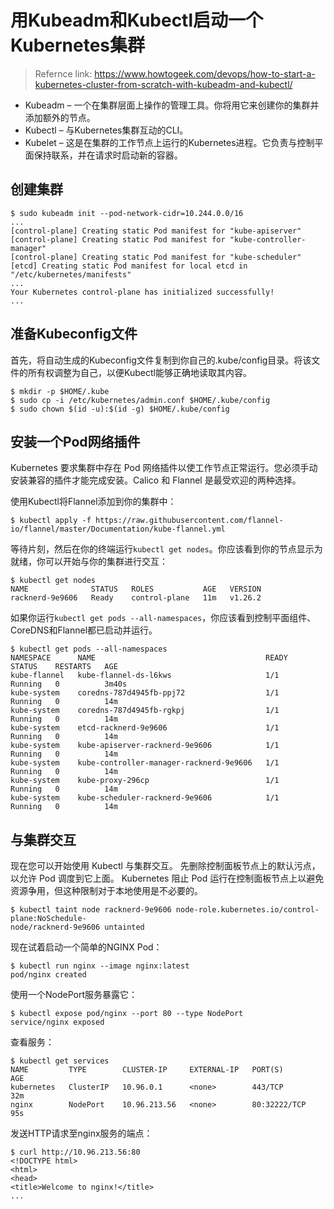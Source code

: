 # 用Kubeadm和Kubectl启动一个Kubernetes集群

> Refernce link: https://www.howtogeek.com/devops/how-to-start-a-kubernetes-cluster-from-scratch-with-kubeadm-and-kubectl/

- Kubeadm – 一个在集群层面上操作的管理工具。你将用它来创建你的集群并添加额外的节点。
- Kubectl – 与Kubernetes集群互动的CLI。
- Kubelet – 这是在集群的工作节点上运行的Kubernetes进程。它负责与控制平面保持联系，并在请求时启动新的容器。

## 创建集群

```
$ sudo kubeadm init --pod-network-cidr=10.244.0.0/16
...
[control-plane] Creating static Pod manifest for "kube-apiserver"
[control-plane] Creating static Pod manifest for "kube-controller-manager"
[control-plane] Creating static Pod manifest for "kube-scheduler"
[etcd] Creating static Pod manifest for local etcd in "/etc/kubernetes/manifests"
...
Your Kubernetes control-plane has initialized successfully!
...
```

## 准备Kubeconfig文件

首先，将自动生成的Kubeconfig文件复制到你自己的.kube/config目录。将该文件的所有权调整为自己，以便Kubectl能够正确地读取其内容。

```
$ mkdir -p $HOME/.kube
$ sudo cp -i /etc/kubernetes/admin.conf $HOME/.kube/config
$ sudo chown $(id -u):$(id -g) $HOME/.kube/config
```

## 安装一个Pod网络插件

Kubernetes 要求集群中存在 Pod 网络插件以使工作节点正常运行。您必须手动安装兼容的插件才能完成安装。Calico 和 Flannel 是最受欢迎的两种选择。

使用Kubectl将Flannel添加到你的集群中：

```
$ kubectl apply -f https://raw.githubusercontent.com/flannel-io/flannel/master/Documentation/kube-flannel.yml
```

等待片刻，然后在你的终端运行`kubectl get nodes`。你应该看到你的节点显示为就绪，你可以开始与你的集群进行交互：

```
$ kubectl get nodes
NAME              STATUS   ROLES           AGE   VERSION
racknerd-9e9606   Ready    control-plane   11m   v1.26.2
```

如果你运行`kubectl get pods --all-namespaces`，你应该看到控制平面组件、CoreDNS和Flannel都已启动并运行。

```
$ kubectl get pods --all-namespaces
NAMESPACE      NAME                                      READY   STATUS    RESTARTS   AGE
kube-flannel   kube-flannel-ds-l6kws                     1/1     Running   0          3m40s
kube-system    coredns-787d4945fb-ppj72                  1/1     Running   0          14m
kube-system    coredns-787d4945fb-rgkpj                  1/1     Running   0          14m
kube-system    etcd-racknerd-9e9606                      1/1     Running   0          14m
kube-system    kube-apiserver-racknerd-9e9606            1/1     Running   0          14m
kube-system    kube-controller-manager-racknerd-9e9606   1/1     Running   0          14m
kube-system    kube-proxy-296cp                          1/1     Running   0          14m
kube-system    kube-scheduler-racknerd-9e9606            1/1     Running   0          14m
```

## 与集群交互

现在您可以开始使用 Kubectl 与集群交互。 先删除控制面板节点上的默认污点，以允许 Pod 调度到它上面。 Kubernetes 阻止 Pod 运行在控制面板节点上以避免资源争用，但这种限制对于本地使用是不必要的。

```
$ kubectl taint node racknerd-9e9606 node-role.kubernetes.io/control-plane:NoSchedule-
node/racknerd-9e9606 untainted
```

现在试着启动一个简单的NGINX Pod：

```
$ kubectl run nginx --image nginx:latest
pod/nginx created
```

使用一个NodePort服务暴露它：

```
$ kubectl expose pod/nginx --port 80 --type NodePort
service/nginx exposed
```

查看服务：

```
$ kubectl get services
NAME         TYPE        CLUSTER-IP     EXTERNAL-IP   PORT(S)        AGE
kubernetes   ClusterIP   10.96.0.1      <none>        443/TCP        32m
nginx        NodePort    10.96.213.56   <none>        80:32222/TCP   95s
```

发送HTTP请求至nginx服务的端点：

```
$ curl http://10.96.213.56:80
<!DOCTYPE html>
<html>
<head>
<title>Welcome to nginx!</title>
...
```
